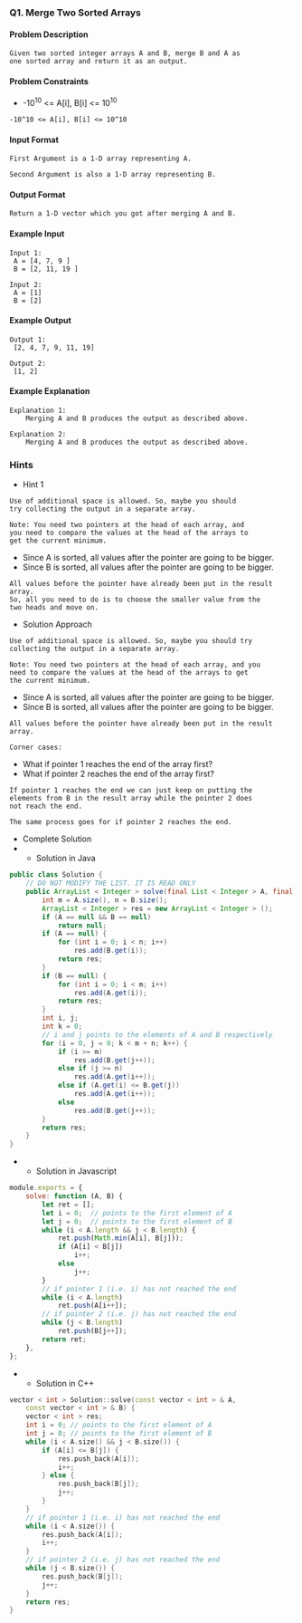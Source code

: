 ### Q1. Merge Two Sorted Arrays
#### Problem Description
```text
Given two sorted integer arrays A and B, merge B and A as 
one sorted array and return it as an output.
```
#### Problem Constraints
* <p>-10<sup>10</sup> &lt;= A[i], B[i] &lt;= 10<sup>10</sup></p>
```text
-10^10 <= A[i], B[i] <= 10^10
```
#### Input Format
```text
First Argument is a 1-D array representing A.

Second Argument is also a 1-D array representing B.
```
#### Output Format
```text
Return a 1-D vector which you got after merging A and B.
```
#### Example Input
```text
Input 1:
 A = [4, 7, 9 ]
 B = [2, 11, 19 ]

Input 2:
 A = [1]
 B = [2]
```
#### Example Output
```text
Output 1:
 [2, 4, 7, 9, 11, 19]

Output 2:
 [1, 2]
```
#### Example Explanation
```text
Explanation 1:
    Merging A and B produces the output as described above.

Explanation 2:
    Merging A and B produces the output as described above.
```
### Hints
* Hint 1
```text
Use of additional space is allowed. So, maybe you should 
try collecting the output in a separate array.

Note: You need two pointers at the head of each array, and 
you need to compare the values at the head of the arrays to 
get the current minimum.
```

<ul>
    <li>Since A is sorted, all values after the pointer are 
        going to be bigger.</li>
    <li>Since B is sorted, all values after the pointer are 
        going to be bigger.</li>
</ul>

```text
All values before the pointer have already been put in the result array.
So, all you need to do is to choose the smaller value from the 
two heads and move on.
```

* Solution Approach
```text
Use of additional space is allowed. So, maybe you should try 
collecting the output in a separate array.

Note: You need two pointers at the head of each array, and you 
need to compare the values at the head of the arrays to get 
the current minimum.
```

<ul>
    <li>Since A is sorted, all values after the pointer are 
        going to be bigger.</li>
    <li>Since B is sorted, all values after the pointer are 
        going to be bigger.</li>
</ul>

```text
All values before the pointer have already been put in the result array.

Corner cases:
```

<ul>
    <li>What if pointer 1 reaches the end of the array first?</li>
    <li>What if pointer 2 reaches the end of the array first?</li>
</ul>

```text
If pointer 1 reaches the end we can just keep on putting the 
elements from B in the result array while the pointer 2 does 
not reach the end.

The same process goes for if pointer 2 reaches the end.
```

* Complete Solution
* * Solution in Java
```java
public class Solution {
    // DO NOT MODIFY THE LIST. IT IS READ ONLY
    public ArrayList < Integer > solve(final List < Integer > A, final List < Integer > B) {
        int m = A.size(), n = B.size();
        ArrayList < Integer > res = new ArrayList < Integer > ();
        if (A == null && B == null)
            return null;
        if (A == null) {
            for (int i = 0; i < n; i++)
                res.add(B.get(i));
            return res;
        }
        if (B == null) {
            for (int i = 0; i < m; i++)
                res.add(A.get(i));
            return res;
        }
        int i, j;
        int k = 0;
        // i and j points to the elements of A and B respectively
        for (i = 0, j = 0; k < m + n; k++) {
            if (i >= m)
                res.add(B.get(j++));
            else if (j >= n)
                res.add(A.get(i++));
            else if (A.get(i) <= B.get(j))
                res.add(A.get(i++));
            else
                res.add(B.get(j++));
        }
        return res;
    }
}
```
* * Solution in Javascript
```javascript
module.exports = {
    solve: function (A, B) {
        let ret = [];
        let i = 0;  // points to the first element of A
        let j = 0;  // points to the first element of B
        while (i < A.length && j < B.length) {
            ret.push(Math.min(A[i], B[j]));
            if (A[i] < B[j]) 
                i++;
            else 
                j++;
        }
        // if pointer 1 (i.e. i) has not reached the end
        while (i < A.length) 
            ret.push(A[i++]);
        // if pointer 2 (i.e. j) has not reached the end 
        while (j < B.length) 
            ret.push(B[j++]);
        return ret;
    },
};
```
* * Solution in C++
```cpp
vector < int > Solution::solve(const vector < int > & A,
    const vector < int > & B) {
    vector < int > res;
    int i = 0; // points to the first element of A
    int j = 0; // points to the first element of B
    while (i < A.size() && j < B.size()) {
        if (A[i] <= B[j]) {
            res.push_back(A[i]);
            i++;
        } else {
            res.push_back(B[j]);
            j++;
        }
    }
    // if pointer 1 (i.e. i) has not reached the end
    while (i < A.size()) {
        res.push_back(A[i]);
        i++;
    }
    // if pointer 2 (i.e. j) has not reached the end 
    while (j < B.size()) {
        res.push_back(B[j]);
        j++;
    }
    return res;
}
```

